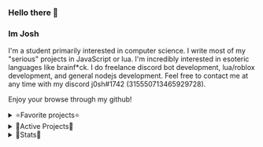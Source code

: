 ### Hello there 👋

### Im Josh

I'm a student primarily interested in computer science.
I write most of my "serious" projects in JavaScript or lua.
I'm incredibly interested in esoteric languages like brainf*ck.
I do freelance discord bot development, lua/roblox development, and general nodejs development.
Feel free to contact me at any time with my discord j0sh#1742 (315550713465929728).


Enjoy your browse through my github!

<details>
<summary>⭐️Favorite projects⭐️</summary>
<br>
Bftolua - Brainf*ck trans-compiler
</details>

<details>
<summary>🚄Active Projects🚄</summary>
<br>
BrainBoom - Brainf*ck fork meant to increase functionality
Oeaborus/Immortalis - Lua whitelisting utility
</details>

<details>
<summary>📕Stats📕</summary>
<br>
[![Stats](https://github-readme-stats.vercel.app/api?username=TesDevelopment&show_icons=true&count_private=true&theme=radical)]()
  
[![Top Langs](https://github-readme-stats.vercel.app/api/top-langs/?username=TesDevelopment&hide=css&layout=compact&theme=radical)]()
</details>
